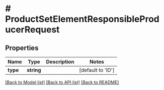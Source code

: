 # # ProductSetElementResponsibleProducerRequest

## Properties

Name | Type | Description | Notes
------------ | ------------- | ------------- | -------------
**type** | **string** |  | [default to 'ID']

[[Back to Model list]](../../README.md#models) [[Back to API list]](../../README.md#endpoints) [[Back to README]](../../README.md)
